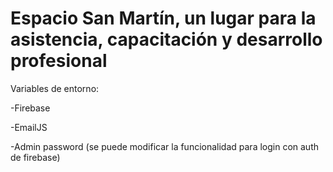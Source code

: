 # Espacio San Martín, un lugar para la asistencia, capacitación y desarrollo profesional

Variables de entorno:

-Firebase

-EmailJS

-Admin password (se puede modificar la funcionalidad para login con auth de firebase)